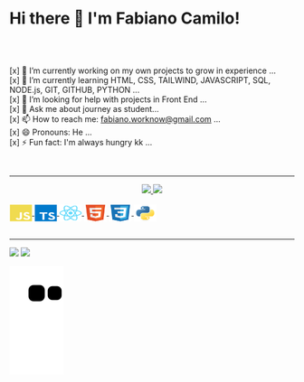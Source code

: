 <h1>Hi there 👋 I'm Fabiano Camilo!</h1>
<br>
<br>


[x]  🔭 I’m currently working on my own projects to grow in experience ...<br>
[x]  🌱 I’m currently learning HTML, CSS, TAILWIND, JAVASCRIPT, SQL, NODE.js, GIT, GITHUB, PYTHON ...<br>
[x]  🤔 I’m looking for help with projects in Front End ...<br>
[x]  💬 Ask me about journey as student...<br>
[x]  📫 How to reach me: fabiano.worknow@gmail.com ...<br>
[x]  😄 Pronouns: He ... <br>
[x]  ⚡ Fun fact: I'm always hungry kk ...<br>

<br>
<hr>

<div align="center">
  <a href="https://github.com/fabianocamilo">
  <img height="180em" src="https://github-readme-stats.vercel.app/api?username=fabianocamilo&theme=dracula&show_icons=true"/>
  <img height="180em" src="https://github-readme-stats.vercel.app/api/top-langs/?username=fabianocamilo&layout=compact&langs_count=7&theme=dracula"/>
</div>
  
 
 
 <div style="display: inline_block"><br>
  <img align="center" alt="Fabiano-Js" height="30" width="40" src="https://raw.githubusercontent.com/devicons/devicon/master/icons/javascript/javascript-plain.svg">
  <img align="center" alt="Fabiano-Ts" height="30" width="40" src="https://raw.githubusercontent.com/devicons/devicon/master/icons/typescript/typescript-plain.svg">
  <img align="center" alt="Fabiano-React" height="30" width="40" src="https://raw.githubusercontent.com/devicons/devicon/master/icons/react/react-original.svg">
  <img align="center" alt="Fabiano-HTML" height="30" width="40" src="https://raw.githubusercontent.com/devicons/devicon/master/icons/html5/html5-original.svg">
  <img align="center" alt="Fabiano-CSS" height="30" width="40" src="https://raw.githubusercontent.com/devicons/devicon/master/icons/css3/css3-original.svg">
  <img align="center" alt="Fabiano-Python" height="30" width="40" src="https://raw.githubusercontent.com/devicons/devicon/master/icons/python/python-original.svg">
</div>
  
  <br>
  <hr>
   
<div> 
  <a href = "mailto:fabiano.worknow@gmail.com"><img src="https://img.shields.io/badge/-Gmail-%23333?style=for-the-badge&logo=gmail&logoColor=white" target="_blank"></a>
  <a href="https://www.linkedin.com/in/fabiano-camilo-b848422b/" target="_blank"><img src="https://img.shields.io/badge/-LinkedIn-%230077B5?style=for-the-badge&logo=linkedin&logoColor=white" target="_blank"></a> 
 
  ![Snake animation](https://github.com/rafaballerini/rafaballerini/blob/output/github-contribution-grid-snake.svg)
 
</div>
